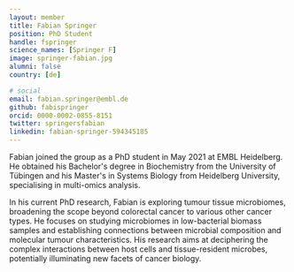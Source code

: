 ```yaml
---
layout: member
title: Fabian Springer
position: PhD Student
handle: fspringer
science_names: [Springer F]
image: springer-fabian.jpg
alumni: false
country: [de]

# social
email: fabian.springer@embl.de
github: fabispringer
orcid: 0000-0002-0855-8151
twitter: springersfabian
linkedin: fabian-springer-594345185
---
```


Fabian joined the group as a PhD student in May 2021 at EMBL Heidelberg. He obtained his Bachelor's degree in Biochemistry from the University of Tübingen and his Master's in Systems Biology from Heidelberg University, specialising in multi-omics analysis.  

In his current PhD research, Fabian is exploring tumour tissue microbiomes, broadening the scope beyond colorectal cancer to various other cancer types. He focuses on studying microbiomes in low-bacterial biomass samples and establishing connections between microbial composition and molecular tumour characteristics. His research aims at deciphering the complex interactions between host cells and tissue-resident microbes, potentially illuminating new facets of cancer biology.

